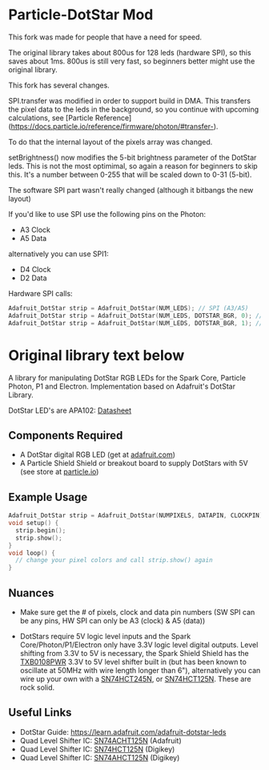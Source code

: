 Particle-DotStar Mod
====================

This fork was made for people that have a need for speed. 

The original library takes about 800us for 128 leds (hardware SPI), so this saves
about 1ms. 800us is still very fast, so beginners better might use the original library. 

This fork has several changes. 

SPI.transfer was modified in order to support build in DMA. This transfers 
the pixel data to the leds in the background, so you continue with upcoming 
calculations, see [Particle Reference] (https://docs.particle.io/reference/firmware/photon/#transfer-).

To do that the internal layout of the pixels array was changed. 

setBrightness() now modifies the 5-bit brightness parameter of the DotStar leds. This 
is not the most optimimal, so again a reason for beginners to skip this. It's a number
between 0-255 that will be scaled down to 0-31 (5-bit). 

The software SPI part wasn't really changed (although it bitbangs the new layout)

If you'd like to use SPI use the following pins on the Photon:
- A3 Clock
- A5 Data

alternatively you can use SPI1:
- D4 Clock
- D2 Data

Hardware SPI calls:

```cpp
Adafruit_DotStar strip = Adafruit_DotStar(NUM_LEDS); // SPI (A3/A5)
Adafruit_DotStar strip = Adafruit_DotStar(NUM_LEDS, DOTSTAR_BGR, 0); // SPI (A3/A5)
Adafruit_DotStar strip = Adafruit_DotStar(NUM_LEDS, DOTSTAR_BGR, 1); // SPI1 (D2/D4)

```

Original library text below
===========================


A library for manipulating DotStar RGB LEDs for the Spark Core, Particle Photon, P1 and Electron.
Implementation based on Adafruit's DotStar Library.

DotStar LED's are APA102: [Datasheet](http://www.adafruit.com/datasheets/APA102.pdf)

Components Required
---
- A DotStar digital RGB LED (get at [adafruit.com](http://www.adafruit.com/search?q=dotstar&b=1))
- A Particle Shield Shield or breakout board to supply DotStars with 5V (see store at [particle.io](particle.io))

Example Usage
---

```cpp
Adafruit_DotStar strip = Adafruit_DotStar(NUMPIXELS, DATAPIN, CLOCKPIN);
void setup() {
  strip.begin();
  strip.show();
}
void loop() {
  // change your pixel colors and call strip.show() again
}
```

Nuances
---

- Make sure get the # of pixels, clock and data pin numbers (SW SPI can be any pins, HW SPI can only be A3 (clock) & A5 (data))

- DotStars require 5V logic level inputs and the Spark Core/Photon/P1/Electron only have 3.3V logic level digital outputs. Level shifting from 3.3V to 5V is
necessary, the Spark Shield Shield has the [TXB0108PWR](http://www.digikey.com/product-search/en?pv7=2&k=TXB0108PWR) 3.3V to 5V level shifter built in (but has been known to oscillate at 50MHz with wire length longer than 6"), alternatively you can wire up your own with a [SN74HCT245N](http://www.digikey.com/product-detail/en/SN74HCT245N/296-1612-5-ND/277258), or [SN74HCT125N](http://www.digikey.com/product-detail/en/SN74HCT125N/296-8386-5-ND/376860). These are rock solid.


Useful Links
---

- DotStar Guide: https://learn.adafruit.com/adafruit-dotstar-leds
- Quad Level Shifter IC: [SN74ACHT125N](https://www.adafruit.com/product/1787) (Adafruit)
- Quad Level Shifter IC: [SN74HCT125N](http://www.digikey.com/product-detail/en/SN74HCT125N/296-8386-5-ND/376860) (Digikey)
- Quad Level Shifter IC: [SN74AHCT125N](http://www.digikey.com/product-detail/en/SN74AHCT125N/296-4655-5-ND/375798) (Digikey)
